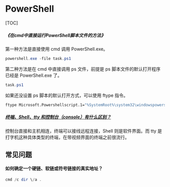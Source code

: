 # PowerShell

[TOC]

##### <Link type="h5" to="https://mgear-file.oss-cn-shanghai.aliyuncs.com/%E5%9C%A8cmd%E4%B8%AD%E7%9B%B4%E6%8E%A5%E8%BF%90%E8%A1%8CPowerShell%E8%84%9A%E6%9C%AC%E6%96%87%E4%BB%B6%E7%9A%84%E6%96%B9%E6%B3%95_PowerShell_%E8%84%9A%E6%9C%AC%E4%B9%8B%E5%AE%B6.html" source="http://www.zzvips.com/article/80048.html" >《在cmd中直接运行PowerShell脚本文件的方法》</Link>

第一种方法是直接使用 cmd 调用 PowerShell.exe。

```powershell
powershell.exe -file task.ps1
```

第二种方法是在 cmd 中直接调用 ps 文件，前提是 ps 脚本文件的默认打开程序已经是 PowerShell.exe 了。

```powershell
task.ps1
```

如果还没设置 ps 脚本的默认打开方式，可以使用 ftype 指令。

```bash
ftype Microsoft.Powershellscript.1="%SystemRoot%\system32\windowspowershell\v1.0\powershell.exe" "%1"
```

##### [终端、Shell、tty 和控制台（console）有什么区别？](https://www.zhihu.com/question/21711307)

控制台直接和主机相连，终端可以接线远程连接，Shell 则是软件界面。而 tty 是打字机这种具体类型的终端，在带视频界面的终端之前很流行。

## 常见问题

#### 如何确定一个硬链、软链或符号链接的真实地址？

```powershell
cmd /c dir \/a .
```
